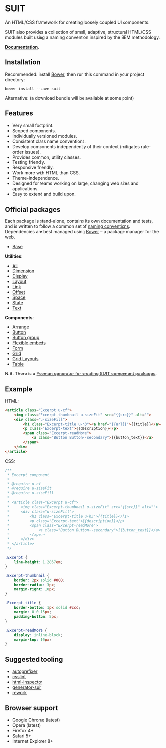 # SUIT

An HTML/CSS framework for creating loosely coupled UI components.

SUIT also provides a collection of small, adaptive, structural HTML/CSS modules
built using a naming convention inspired by the BEM methodology.

**[Documentation](doc/README.md)**.


## Installation

Recommended: install [Bower](http://bower.io/), then run this command in your
project directory:

```
bower install --save suit
```

Alternative: (a download bundle will be available at some point)


## Features

* Very small footprint.
* Scoped components.
* Individually versioned modules.
* Consistent class name conventions.
* Develop components independently of their context (mitigates rule-order
  issues).
* Provides common, utility classes.
* Testing friendly.
* Responsive friendly.
* Work more with HTML than CSS.
* Theme-independence.
* Designed for teams working on large, changing web sites and applications.
* Easy to extend and build upon.


## Official packages

Each package is stand-alone, contains its own documentation and tests, and is
written to follow a common set of [naming
conventions](doc/naming-conventions.md). Dependencies are best managed using
[Bower](http://bower.io/) – a package manager for the web.

* [Base](https://github.com/suitcss/base/)

**Utilities**:

* [All](https://github.com/suitcss/utils/)
* [Dimension](https://github.com/suitcss/utils-dimension/)
* [Display](https://github.com/suitcss/utils-display/)
* [Layout](https://github.com/suitcss/utils-layout/)
* [Link](https://github.com/suitcss/utils-link/)
* [Offset](https://github.com/suitcss/utils-offset/)
* [Space](https://github.com/suitcss/utils-space/)
* [State](https://github.com/suitcss/utils-state/)
* [Text](https://github.com/suitcss/utils-text/)

**Components**:

* [Arrange](https://github.com/suitcss/arrange/)
* [Button](https://github.com/suitcss/button/)
* [Button group](https://github.com/suitcss/button-group/)
* [Flexible embeds](https://github.com/suitcss/flex-embed/)
* [Form](https://github.com/suitcss/form/)
* [Grid](https://github.com/suitcss/grid/)
* [Grid Layouts](https://github.com/suitcss/grid-layouts/)
* [Table](https://github.com/suitcss/table/)

N.B. There is a [Yeoman generator for creating SUIT component
packages](https://github.com/suitcss/generator-suit).


## Example

HTML:

```html
<article class="Excerpt u-cf">
    <img class="Excerpt-thumbnail u-sizeFit" src="{{src}}" alt="">
    <div class="u-sizeFill">
        <h1 class="Excerpt-title u-h3"><a href="{{url}}">{{title}}</a></h1>
        <p class="Excerpt-text">{{description}}</p>
        <span class="Excerpt-readMore">
            <a class="Button Button--secondary">{{button_text}}</a>
        </span>
    </div>
</article>
```

CSS:

```css
/**
 * Excerpt component
 *
 * @require u-cf
 * @require u-sizeFit
 * @require u-sizeFill
 *
 * <article class="Excerpt u-cf">
 *     <img class="Excerpt-thumbnail u-sizeFit" src="{{src}}" alt="">
 *     <div class="u-sizeFill">
 *         <h1 class="Excerpt-title u-h3">{{title}}</h1>
 *         <p class="Excerpt-text">{{description}}</p>
 *         <span class="Excerpt-readMore">
 *             <a class="Button Button--secondary">{{button_text}}</a>
 *         </span>
 *     </div>
 * </article>
 */

.Excerpt {
    line-height: 1.2857em;
}

.Excerpt-thumbnail {
    border: 2px solid #000;
    border-radius: 3px;
    margin-right: 10px;
}

.Excerpt-title {
    border-bottom: 1px solid #ccc;
    margin: 0 0 15px;
    padding-bottom: 5px;
}

.Excerpt-readMore {
    display: inline-block;
    margin-top: 10px;
}
```


## Suggested tooling

* [autoprefixer](https://github.com/ai/autoprefixer)
* [csslint](https://github.com/stubbornella/csslint)
* [html-inspector](https://github.com/philipwalton/html-inspector)
* [generator-suit](https://github.com/suitcss/generator-suit)
* [rework](https://github.com/visionmedia/rework)


## Browser support

* Google Chrome (latest)
* Opera (latest)
* Firefox 4+
* Safari 5+
* Internet Explorer 8+
